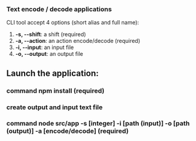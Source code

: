 ### Text encode / decode applications
CLI tool accept 4 options (short alias and full name):
1.  **-s, --shift**: a shift (required)
2.  **-a, --action**: an action encode/decode (required)
3.  **-i, --input**: an input file
4.  **-o, --output**: an output file

## Launch the application:
### command npm install (required)
### create output and input text file
### command node src/app -s [integer] -i [path (input)] -o [path (output)] -a [encode/decode] (required)
